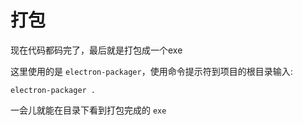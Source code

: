 # 打包

现在代码都码完了，最后就是打包成一个exe

这里使用的是 `electron-packager`，使用命令提示符到项目的根目录输入:
```
electron-packager .
```


一会儿就能在目录下看到打包完成的 `exe`
